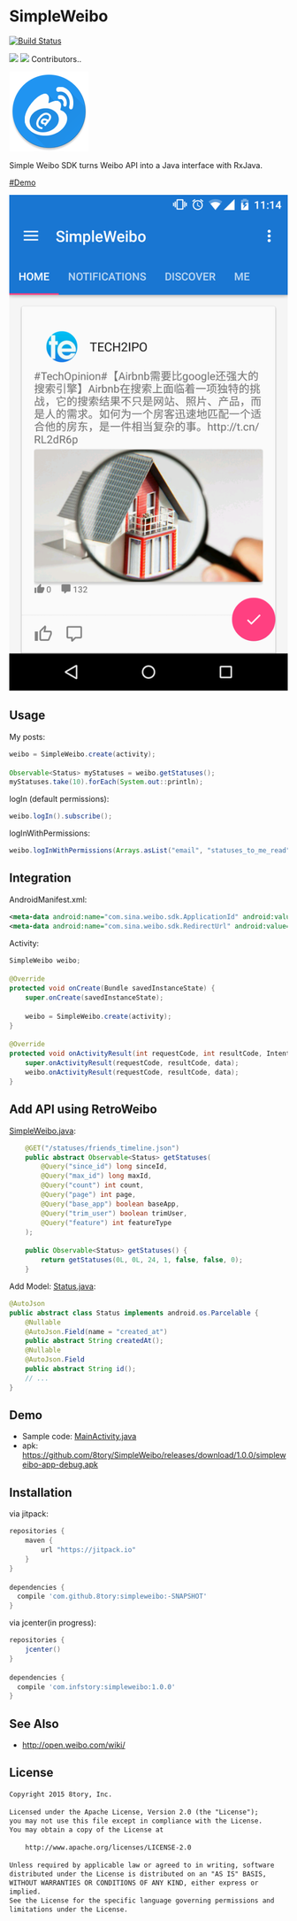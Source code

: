 # SimpleWeibo

[![Build Status](https://travis-ci.org/8tory/SimpleWeibo.svg)](https://travis-ci.org/8tory/SimpleWeibo)

[![](https://avatars0.githubusercontent.com/u/5761889?v=3&s=48)](https://github.com/Wendly)
[![](https://avatars3.githubusercontent.com/u/213736?v=3&s=48)](https://github.com/yongjhih)
Contributors..

![](art/SimpleWeibo.png)

Simple Weibo SDK turns Weibo API into a Java interface with RxJava.

[#Demo](#demo)

![](art/screenshot-timeline.png)

## Usage

My posts:

```java
weibo = SimpleWeibo.create(activity);

Observable<Status> myStatuses = weibo.getStatuses();
myStatuses.take(10).forEach(System.out::println);
```

logIn (default permissions):

```java
weibo.logIn().subscribe();
```

logInWithPermissions:

```java
weibo.logInWithPermissions(Arrays.asList("email", "statuses_to_me_read")).subscribe();
```

## Integration

AndroidManifest.xml:

```xml
<meta-data android:name="com.sina.weibo.sdk.ApplicationId" android:value="@string/weibo_app_id" />
<meta-data android:name="com.sina.weibo.sdk.RedirectUrl" android:value="@string/weibo_redirect_url" />
```

Activity:

```java
SimpleWeibo weibo;

@Override
protected void onCreate(Bundle savedInstanceState) {
    super.onCreate(savedInstanceState);

    weibo = SimpleWeibo.create(activity);
}

@Override
protected void onActivityResult(int requestCode, int resultCode, Intent data) {
    super.onActivityResult(requestCode, resultCode, data);
    weibo.onActivityResult(requestCode, resultCode, data);
}
```

## Add API using RetroWeibo

[SimpleWeibo.java](simpleweibo/src/main/java/com/sina/weibo/simple/SimpleWeibo.java):

```java
    @GET("/statuses/friends_timeline.json")
    public abstract Observable<Status> getStatuses(
        @Query("since_id") long sinceId,
        @Query("max_id") long maxId,
        @Query("count") int count,
        @Query("page") int page,
        @Query("base_app") boolean baseApp,
        @Query("trim_user") boolean trimUser,
        @Query("feature") int featureType
    );

    public Observable<Status> getStatuses() {
        return getStatuses(0L, 0L, 24, 1, false, false, 0);
    }
```

Add Model: [Status.java](simpleweibo/src/main/java/com/sina/weibo/simple/Status.java):

```java
@AutoJson
public abstract class Status implements android.os.Parcelable {
    @Nullable
    @AutoJson.Field(name = "created_at")
    public abstract String createdAt();
    @Nullable
    @AutoJson.Field
    public abstract String id();
    // ...
}
```

## Demo

* Sample code: [MainActivity.java](simpleweibo-app/src/main/java/com/sina/weibo/simple/app/MainActivity.java)
* apk: https://github.com/8tory/SimpleWeibo/releases/download/1.0.0/simpleweibo-app-debug.apk

## Installation

via jitpack:

```gradle
repositories {
    maven {
        url "https://jitpack.io"
    }
}

dependencies {
  compile 'com.github.8tory:simpleweibo:-SNAPSHOT'
}
```

via jcenter(in progress):

```gradle
repositories {
    jcenter()
}

dependencies {
  compile 'com.infstory:simpleweibo:1.0.0'
}
```

## See Also

* http://open.weibo.com/wiki/

## License

```
Copyright 2015 8tory, Inc.

Licensed under the Apache License, Version 2.0 (the "License");
you may not use this file except in compliance with the License.
You may obtain a copy of the License at

    http://www.apache.org/licenses/LICENSE-2.0

Unless required by applicable law or agreed to in writing, software
distributed under the License is distributed on an "AS IS" BASIS,
WITHOUT WARRANTIES OR CONDITIONS OF ANY KIND, either express or implied.
See the License for the specific language governing permissions and
limitations under the License.
```

